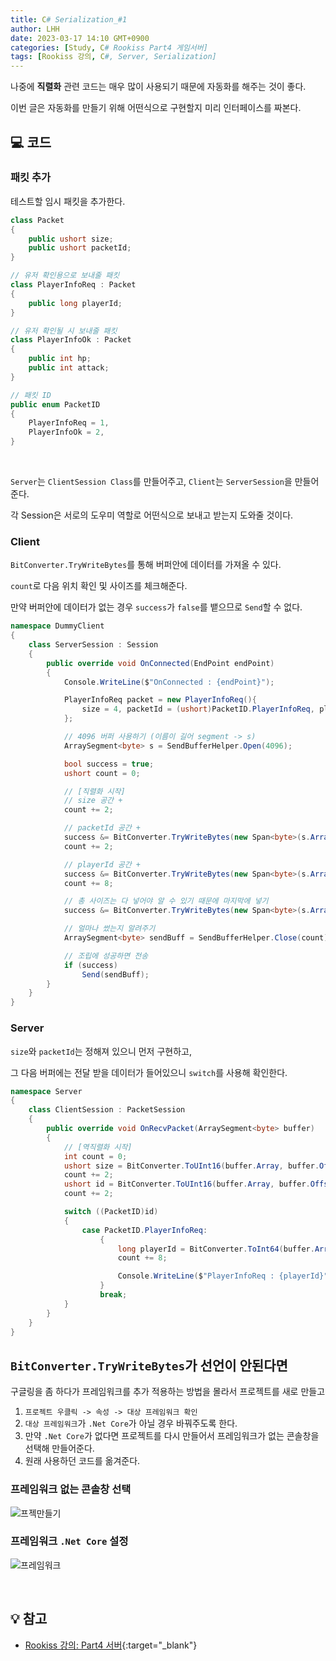 ```yaml
---
title: C# Serialization_#1
author: LHH
date: 2023-03-17 14:10 GMT+0900
categories: [Study, C# Rookiss Part4 게임서버]
tags: [Rookiss 강의, C#, Server, Serialization]
---
```


나중에 **직렬화** 관련 코드는 매우 많이 사용되기 때문에 자동화를 해주는 것이 좋다.

이번 글은 자동화를 만들기 위해 어떤식으로 구현할지 미리 인터페이스를 짜본다.

## 💻 코드
### 패킷 추가
테스트할 임시 패킷을 추가한다.
```cs
class Packet
{
    public ushort size;
    public ushort packetId;
}

// 유저 확인용으로 보내줄 패킷
class PlayerInfoReq : Packet
{
    public long playerId;
}

// 유저 확인될 시 보내줄 패킷
class PlayerInfoOk : Packet
{
    public int hp;
    public int attack;
}

// 패킷 ID
public enum PacketID
{
    PlayerInfoReq = 1,
    PlayerInfoOk = 2,
}
```
<br>

`Server`는 `ClientSession Class`를 만들어주고, `Client`는 `ServerSession`을 만들어준다.

각 Session은 서로의 도우미 역할로 어떤식으로 보내고 받는지 도와줄 것이다.

### Client
`BitConverter.TryWriteBytes`를 통해 버퍼안에 데이터를 가져올 수 있다.

`count`로 다음 위치 확인 및 사이즈를 체크해준다.

만약 버퍼안에 데이터가 없는 경우 `success`가 `false`를 뱉으므로 `Send`할 수 없다.
```cs
namespace DummyClient
{
    class ServerSession : Session
    {
        public override void OnConnected(EndPoint endPoint)
        {
            Console.WriteLine($"OnConnected : {endPoint}");

            PlayerInfoReq packet = new PlayerInfoReq(){
                size = 4, packetId = (ushort)PacketID.PlayerInfoReq, playerId = 1001
            };

            // 4096 버퍼 사용하기 (이름이 길어 segment -> s)
            ArraySegment<byte> s = SendBufferHelper.Open(4096);

            bool success = true;
            ushort count = 0;

            // [직렬화 시작]
            // size 공간 +
            count += 2;

            // packetId 공간 +
            success &= BitConverter.TryWriteBytes(new Span<byte>(s.Array, s.Offset + count, s.Count - count), packet.packetId);
            count += 2;

            // playerId 공간 +
            success &= BitConverter.TryWriteBytes(new Span<byte>(s.Array, s.Offset + count, s.Count - count), packet.playerId);
            count += 8;

            // 총 사이즈는 다 넣어야 알 수 있기 때문에 마지막에 넣기 
            success &= BitConverter.TryWriteBytes(new Span<byte>(s.Array, s.Offset, s.Count), count);

            // 얼마나 썼는지 알려주기
            ArraySegment<byte> sendBuff = SendBufferHelper.Close(count);

            // 조립에 성공하면 전송
            if (success)
                Send(sendBuff);
        }
    }
}
```

### Server
`size`와 `packetId`는 정해져 있으니 먼저 구현하고,

그 다음 버퍼에는 전달 받을 데이터가 들어있으니 `switch`를 사용해 확인한다.
```cs
namespace Server
{
    class ClientSession : PacketSession
    {
        public override void OnRecvPacket(ArraySegment<byte> buffer)
        {
            // [역직렬화 시작]
            int count = 0;
            ushort size = BitConverter.ToUInt16(buffer.Array, buffer.Offset);
            count += 2;
            ushort id = BitConverter.ToUInt16(buffer.Array, buffer.Offset + count);
            count += 2;

            switch ((PacketID)id)
            {
                case PacketID.PlayerInfoReq:
                    {
                        long playerId = BitConverter.ToInt64(buffer.Array, buffer.Offset + count);
                        count += 8;

                        Console.WriteLine($"PlayerInfoReq : {playerId}");
                    }
                    break;
            }
        }
    }
}
```

## `BitConverter.TryWriteBytes`가 선언이 안된다면
구글링을 좀 하다가 프레임워크를 추가 적용하는 방법을 몰라서 프로젝트를 새로 만들고 
1. `프로젝트 우클릭 -> 속성 -> 대상 프레임워크 확인`
2. `대상 프레임워크`가 `.Net Core`가 아닐 경우 바꿔주도록 한다.
3. 만약 `.Net Core`가 없다면 프로젝트를 다시 만들어서 프레임워크가 없는 콘솔창을 선택해 만들어준다.
4. 원래 사용하던 코드를 옮겨준다.

### 프레임워크 없는 콘솔창 선택
![프젝만들기](https://user-images.githubusercontent.com/110723307/225818255-998ca5f9-6f16-4d58-9104-6b5c79ba9042.PNG)

### 프레임워크 `.Net Core` 설정
![프레임워크](https://user-images.githubusercontent.com/110723307/225818259-79f3ead0-3d22-419a-bbd7-063c798474ce.PNG)

<br>

## 💡 참고
- [Rookiss 강의: Part4 서버](https://www.inflearn.com/course/%EC%9C%A0%EB%8B%88%ED%8B%B0-mmorpg-%EA%B0%9C%EB%B0%9C-part4){:target="_blank"}